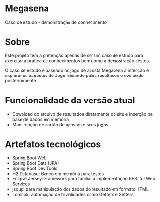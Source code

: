 # Megasena
Caso de estudo - demonstração de conhecimento


# Sobre
Este projeto tem a pretenção apenas de ser um caso de estudo para exercitar a prática de conhecimentos bem como a demostração destes.

O caso de estudo é baseado no jogo de aposta Megasena a intenção é explorar os aspectos do Jogo iniciando pelos resultados e evoluindo posteriormente.


# Funcionalidade da versão atual

- Download do arquivo de resultados diretamente do site e inserção na base de dados em memória
- Manutenção de cartão de apostas e seus jogos


# Artefatos tecnológicos

- Spring Boot Web
- Spring Boot Data (JPA)
- Spring Boot Dev Tools
- H2 Database: Banco em memória para testes
- Eclipse Jersey: Framework para faciliar a implementação RESTful Web Services
- jsoup: para manipulação dos dados do resultado em formato HTML
- Lombok: automação de trivialidades como Getters e Setters

